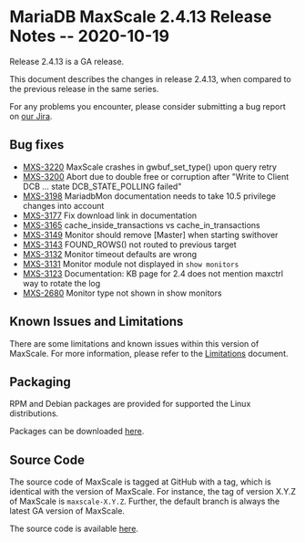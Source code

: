 # MariaDB MaxScale 2.4.13 Release Notes -- 2020-10-19

Release 2.4.13 is a GA release.

This document describes the changes in release 2.4.13, when compared to the
previous release in the same series.

For any problems you encounter, please consider submitting a bug
report on [our Jira](https://jira.mariadb.org/projects/MXS).

## Bug fixes

* [MXS-3220](https://jira.mariadb.org/browse/MXS-3220) MaxScale crashes in gwbuf_set_type() upon query retry
* [MXS-3200](https://jira.mariadb.org/browse/MXS-3200) Abort due to double free or corruption after "Write to Client DCB ... state DCB_STATE_POLLING failed"
* [MXS-3198](https://jira.mariadb.org/browse/MXS-3198) MariadbMon documentation needs to take 10.5 privilege changes into account
* [MXS-3177](https://jira.mariadb.org/browse/MXS-3177) Fix download link in documentation
* [MXS-3165](https://jira.mariadb.org/browse/MXS-3165) cache_inside_transactions vs cache_in_transactions
* [MXS-3149](https://jira.mariadb.org/browse/MXS-3149) Monitor should remove [Master] when starting swithover
* [MXS-3143](https://jira.mariadb.org/browse/MXS-3143) FOUND_ROWS() not routed to previous target
* [MXS-3132](https://jira.mariadb.org/browse/MXS-3132) Monitor timeout defaults are wrong
* [MXS-3131](https://jira.mariadb.org/browse/MXS-3131) Monitor module not displayed in `show monitors`
* [MXS-3123](https://jira.mariadb.org/browse/MXS-3123) Documentation: KB page for 2.4 does not mention maxctrl way to rotate the log
* [MXS-2680](https://jira.mariadb.org/browse/MXS-2680) Monitor type not shown in show monitors 

## Known Issues and Limitations

There are some limitations and known issues within this version of MaxScale.
For more information, please refer to the [Limitations](../About/Limitations.md) document.

## Packaging

RPM and Debian packages are provided for supported the Linux distributions.

Packages can be downloaded [here](https://mariadb.com/downloads/#mariadb_platform-mariadb_maxscale).

## Source Code

The source code of MaxScale is tagged at GitHub with a tag, which is identical
with the version of MaxScale. For instance, the tag of version X.Y.Z of MaxScale
is `maxscale-X.Y.Z`. Further, the default branch is always the latest GA version
of MaxScale.

The source code is available [here](https://github.com/mariadb-corporation/MaxScale).
